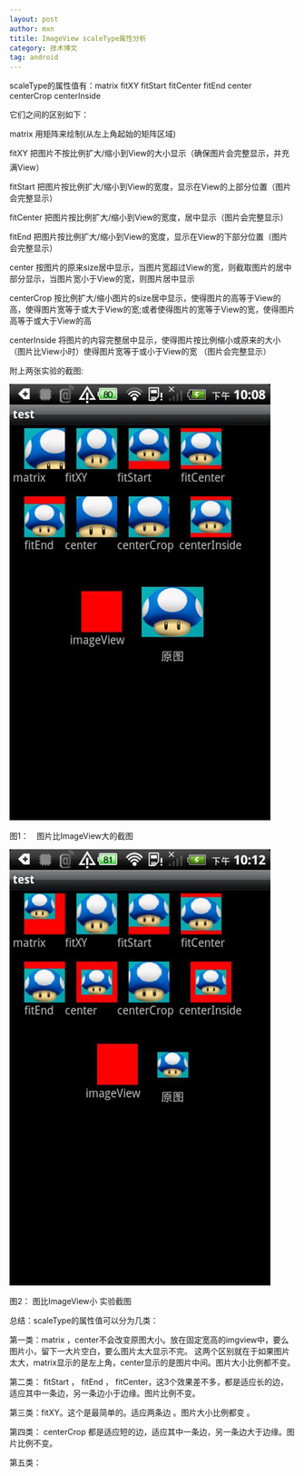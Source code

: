```yaml
---
layout: post
author: mxn
titile: ImageView scaleType属性分析
category: 技术博文
tag: android
---
```


scaleType的属性值有：matrix   fitXY  fitStart   fitCenter  fitEnd  center   centerCrop  centerInside

它们之间的区别如下：


matrix 用矩阵来绘制(从左上角起始的矩阵区域)

fitXY  把图片不按比例扩大/缩小到View的大小显示（确保图片会完整显示，并充满View）

fitStart  把图片按比例扩大/缩小到View的宽度，显示在View的上部分位置（图片会完整显示）

fitCenter  把图片按比例扩大/缩小到View的宽度，居中显示（图片会完整显示）

fitEnd   把图片按比例扩大/缩小到View的宽度，显示在View的下部分位置（图片会完整显示）

center  按图片的原来size居中显示，当图片宽超过View的宽，则截取图片的居中部分显示，当图片宽小于View的宽，则图片居中显示

centerCrop  按比例扩大/缩小图片的size居中显示，使得图片的高等于View的高，使得图片宽等于或大于View的宽;或者使得图片的宽等于View的宽，使得图片高等于或大于View的高

centerInside  将图片的内容完整居中显示，使得图片按比例缩小或原来的大小（图片比View小时）使得图片宽等于或小于View的宽 （图片会完整显示）

<!-- more -->

附上两张实验的截图:

![](https://raw.githubusercontent.com/mxn21/mxn21.github.io/master/public/img/img22.png)

图1：　图片比ImageView大的截图

![](https://raw.githubusercontent.com/mxn21/mxn21.github.io/master/public/img/img23.png)

图2： 图比ImageView小 实验截图


总结：scaleType的属性值可以分为几类：

第一类：matrix ，center不会改变原图大小。放在固定宽高的imgview中，要么图片小，留下一大片空白，要么图片太大显示不完。
这两个区别就在于如果图片太大，matrix显示的是左上角，center显示的是图片中间。图片大小比例都不变。

第二类： fitStart ， fitEnd ， fitCenter，这3个效果差不多，都是适应长的边，适应其中一条边，另一条边小于边缘。图片比例不变。

第三类：fitXY。这个是最简单的。适应两条边 。图片大小比例都变 。

第四类： centerCrop 都是适应短的边，适应其中一条边，另一条边大于边缘。图片比例不变。

第五类：